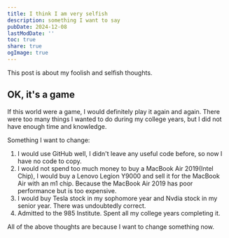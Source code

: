 ```yaml
---
title: I think I am very selfish
description: something I want to say
pubDate: 2024-12-08
lastModDate: ''
toc: true
share: true
ogImage: true
---
```

This post is about my foolish and selfish thoughts.

## OK, it's a game
If this world were a game, I would definitely play it again and again. 
There were too many things I wanted to do during my college years, but I did not have enough time and knowledge.

Something I want to change:
1. I would use GitHub well, I didn't leave any useful code before, so now I have no code to copy.
2. I would not spend too much money to buy a MacBook Air 2019(Intel Chip), I would buy a Lenovo Legion Y9000 and sell ​​it for the MacBook Air with an m1 chip. Because the MacBook Air 2019 has poor performance but is too expensive.
3. I would buy Tesla stock in my sophomore year and Nvdia stock in my senior year. There was undoubtedly correct.
4. Admitted to the 985 Institute. Spent all my college years completing it.

All of the above thoughts are because I want to change something now.
